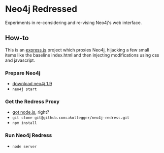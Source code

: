 Neo4j Redressed
===============

Experiments in re-considering and re-vising Neo4j's web interface. 

## How-to

This is an [express.js](http://expressjs.com) project which proxies Neo4j, hijacking
a few small items like the baseline index.html and then injecting modifications
using css and javascript. 

### Prepare Neo4j

- [download neo4j 1.9](http://neo4j.org)
- `neo4j start`

### Get the Redress Proxy

- [got node.js](http://nodejs.org), right?
- `git clone git@github.com:akollegger/neo4j-redress.git`
- `npm install`

### Run Neo4j Redress

- `node server`